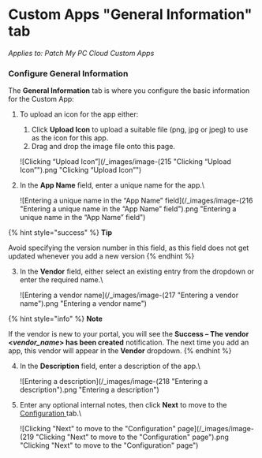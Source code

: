 # Custom Apps "General Information" tab

_Applies to: Patch My PC Cloud Custom Apps_

### Configure General Information

The **General Information** tab is where you configure the basic information for the Custom App:

1.  To upload an icon for the app either:

    1. Click **Upload Icon** to upload a suitable file (png, jpg or jpeg) to use as the icon for this app.
    2. Drag and drop the image file onto this page.

    ![Clicking “Upload Icon”](/_images/image-(215 "Clicking “Upload Icon”").png "Clicking “Upload Icon”")


2.  In the **App Name** field, enter a unique name for the app.\


    ![Entering a unique name in the “App Name” field](/_images/image-(216 "Entering a unique name in the “App Name” field").png "Entering a unique name in the “App Name” field")

{% hint style="success" %}
**Tip**

Avoid specifying the version number in this field, as this field does not get updated whenever you add a new version
{% endhint %}

3.  In the **Vendor** field, either select an existing entry from the dropdown or enter the required name.\


    ![Entering a vendor name](/_images/image-(217 "Entering a vendor name").png "Entering a vendor name")

{% hint style="info" %}
**Note**

If the vendor is new to your portal, you will see the **Success – The vendor <**_**vendor\_name**_**> has been created** notification. The next time you add an app, this vendor will appear in the **Vendor** dropdown.
{% endhint %}

4.  In the **Description** field, enter a description of the app.\


    ![Entering a description](/_images/image-(218 "Entering a description").png "Entering a description")


5.  Enter any optional internal notes, then click **Next** to move to the [Configuration ](custom-apps-configuration-tab.md)tab.\


    ![Clicking &#x22;Next&#x22; to move to the &#x22;Configuration&#x22; page](/_images/image-(219 "Clicking &#x22;Next&#x22; to move to the &#x22;Configuration&#x22; page").png "Clicking &#x22;Next&#x22; to move to the &#x22;Configuration&#x22; page")
